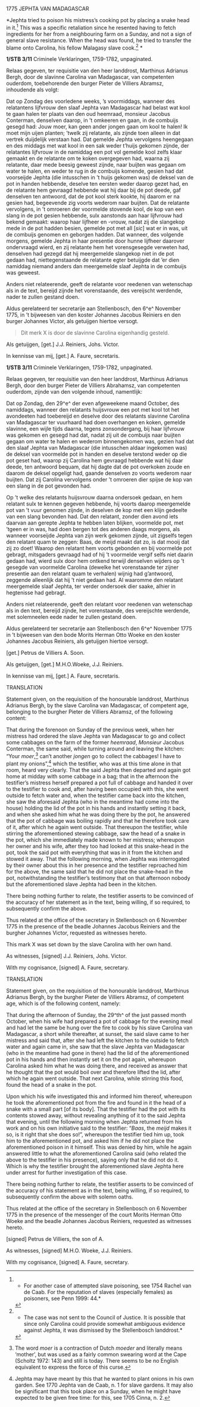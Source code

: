 1775 JEPHTA VAN MADAGASCAR

*Jephta tried to poison his mistress’s cooking pot by placing a snake
head in it.[^1] This was a specific retaliation since he resented
having to fetch ingredients for her from a neighbouring farm on a
Sunday, and not a sign of general slave resistance. When the head was
found, he tried to transfer the blame onto Carolina, his fellow Malagasy
slave cook.[^2] *

**1/STB 3/11** Criminele Verklaringen, 1759-1782, unpaginated.

Relaas gegeven, ter requisitie van den heer landdrost, Marthinus
Adrianus Bergh, door de slavinne Carolina van Madagascar, van
competenten ouderdom, toebehorende den burger Pieter de Villiers
Abramsz, inhoudende als volgt:

Dat op Zondag des voorledene weeks, ’s voormiddags, wanneer des
relatantens lijfvrouw den slaaf Jephta van Madagascar had belast wat
kool te gaan halen ter plaats van den oud heemraad, monsieur Jacobus
Conterman, denselven daarop, in ’t omkeeren en gaan, in de combuijs
gesegd had: Jouw moer, kan geen ander jongen gaan om kool te halen! Ik
moet mijn uijen planten; ’twelk zij relatante, als zijnde toen alleen in
dat vertrek duijdelijk verstaan had. Dat gemelde Jephta vervolgens
heengegaan en des middags met wat kool in een sak weder t’huijs gekomen
zijnde, der relatantes lijfvrouw in de namiddag een pot vol gemelde kool
zelfs klaar gemaakt en de relatante om te koken overgegeven had, waarna
zij relatante, daar mede beesig geweest zijnde, naar buijten was gegaan
om water te halen, en weder te rug in de combuijs komende, gesien had
dat voorseijde Jephta (die intusschen in ’t huijs gekomen was) de deksel
van de pot in handen hebbende, deselve ten eersten weder daarop gezet
had, en de relatante hem gevraagd hebbende wat hij daar bij de pot
deede, gaf denselven ten antwoord, dat de pot kool sterk kookte, hij
daarom er na gesien had, begeevende zig voorts wederom naar buijten. Dat
de relatante vervolgens, in ’t omroeren der voormelde stovende kool, de
kop van een slang in de pot gesien hebbende, sulx aanstonds aan haar
lijfvrouw had bekend gemaakt: waarop haar lijfheer en -vrouw, nadat zij
die slangekop mede in de pot hadden besien, gemelde pot met all
\[*sic*\] wat er in was, uit de combuijs genomen en geborgen hadden. Dat
wanneer, des volgende morgens, gemelde Jephta in haar presentie door
hunne lijfheer daarover ondervraagd wierd, en zij relatante hem het
vorensgesegde verweten had, denselven had gezegd dat hij meergemelde
slangekop niet in de pot gedaan had, niettegenstaande de relatante egter
betuijgde dat ’er dien namiddag niemand anders dan meergemelde slaaf
Jephta in de combuijs was geweest.

Anders niet relateerende, geeft de relatante voor reedenen van
wetenschap als in de text, bereijd zijnde het vorenstaande, des
vereijscht werdende, nader te zullen gestand doen.

Aldus gerelateerd ter secretarije aan Stellenbosch, den 6^e^ November
1775, in ’t bijweesen van den koster Johannes Jacobus Reiniers en den
burger Johannes Victor, als getuijgen hiertoe versogt.

> Dit merk X is door de slavinne Carolina eigenhandig gesteld.

Als getuijgen, \[get.\] J.J. Reiniers, Johs. Victor.

In kennisse van mij, \[get.\] A. Faure, secretaris.

**1/STB 3/11** Criminele Verklaringen, 1759-1782, unpaginated.

Relaas gegeven, ter requisitie van den heer landdrost, Marthinus
Adrianus Bergh, door den burger Pieter de Villiers Abrahamsz, van
competenten ouderdom, zijnde van den volgende inhoud, namentlijk:

Dat op Zondag, den 29^e^ der even afgeweekene maand October, des
namiddags, wanneer den relatants huijsvrouw een pot met kool tot het
avondeeten had toebereijd en deselve door des relatants slavinne
Carolina van Madagascar ter vuurhaard had doen overhangen en koken,
gemelde slavinne, een wijle tijds daarna, tegens zonsondergang, bij haar
lijfvrouw was gekomen en gesegd had dat, nadat zij uit de combuijs naar
buijten gegaan om water te halen en wederom binnengekomen was, gezien
had dat den slaaf Jephta van Madagascar (die intusschen aldaar ingekomen
was) de deksel van voormelde pot in handen en deselve terstond weder op
die pot geset had, waarop zij Carolina hem gevraagd hebbende wat hij
daar deede, ten antwoord bequam, dat hij dagte dat de pot overkoken
zoude en daarom de deksel opgeligt had, gaande denselven zo voorts
wederom naar buijten. Dat zij Carolina vervolgens onder ’t omroeren dier
spijse de kop van een slang in de pot gevonden had.

Op ’t welke des relatants huijsvrouw daarna ondersoek gedaan, en hem
relatant sulx te kennen gegeven hebbende, hij voorts daarop meergemelde
pot van ’t vuur genomen zijnde, in deselven de kop met een klijn
gedeelte van een slang bevonden had. Dat den relatant, zonder dien avond
iets daarvan aan gerepte Jephta te hebben laten blijken, voormelde pot,
met ’tgeen er in was, had doen bergen tot des anderen daags morgens, als
wanneer voorseijde Jephta van zijn werk gekomen zijnde, uit zigselfs
tegen den relatant quam te zeggen: Baas, de meijd maakt dat zo, is dat
mooij dat zij zo doet! Waarop den relatant hem voorts gebonden en bij
voormelde pot gebragt, mitsgaders gevraagd had of hij ’t voormelde
vergif selfs niet daarin gedaan had, wierd sulx door hem ontkend terwijl
denselven wijders op ’t gesegde van voormelde Carolina (dewelke het
vorenstaande ter zijner presentie aan den relatant quam te verhalen)
wijnig had g’antwoord, zeggende alleenlijk dat hij ’t niet gedaan had.
Al waaromme den relatant meergemelde slaaf Jephta, ter verder ondersoek
dier saake, alhier in hegtenisse had gebragt.

Anders niet relateerende, geeft den relatant voor reedenen van
wetenschap als in den text, bereijd zijnde, het vorenstaande, des
vereijschte werdende, met solemneelen eede nader te zullen gestand doen.

Aldus gerelateerd ter secretarije aan Stellenbosch den 6^e^ November
1775 in ’t bijweesen van den bode Morits Herman Otto Woeke en den koster
Johannes Jacobus Reiniers, als getuijgen hiertoe versogt.

\[get.\] Petrus de Villiers A. Soon.

Als getuijgen, \[get.\] M.H.O.Woeke, J.J. Reiniers.

In kennisse van mij, \[get.\] A. Faure, secretaris.

TRANSLATION

Statement given, on the requisition of the honourable landdrost,
Marthinus Adrianus Bergh, by the slave Carolina van Madagascar, of
competent age, belonging to the burgher Pieter de Villiers Abramsz, of
the following content:

That during the forenoon on Sunday of the previous week, when her
mistress had ordered the slave Jephta van Madagascar to go and collect
some cabbages on the farm of the former *heemraad*, *Monsieur* Jacobus
Conterman, the same said, while turning around and leaving the kitchen:
“Your *moer*,[^3] can’t another *jongen* go to collect the cabbages! I
have to plant my onions”,[^4] which the testifier, who was at this
time alone in that room, heard very clearly. That the said Jephta then
departed and again got home at midday with some cabbage in a bag; that
in the afternoon the testifier’s mistress herself prepared a pot full of
cabbage and handed it over to the testifier to cook and, after having
been occupied with this, she went outside to fetch water and, when the
testifier came back into the kitchen, she saw the aforesaid Jephta (who
in the meantime had come into the house) holding the lid of the pot in
his hands and instantly setting it back, and when she asked him what he
was doing there by the pot, he answered that the pot of cabbage was
boiling rapidly and that he therefore took care of it, after which he
again went outside. That thereupon the testifier, while stirring the
aforementioned stewing cabbage, saw the head of a snake in the pot,
which she immediately made known to her mistress; whereupon her owner
and his wife, after they too had looked at this snake-head in the pot,
took the said pot with everything that was in it from the kitchen and
stowed it away. That the following morning, when Jephta was interrogated
by their owner about this in her presence and the testifier reproached
him for the above, the same said that he did not place the snake-head in
the pot, notwithstanding the testifier’s testimony that on that
afternoon nobody but the aforementioned slave Jephta had been in the
kitchen.

There being nothing further to relate, the testifier asserts to be
convinced of the accuracy of her statement as in the text, being
willing, if so required, to subsequently confirm the above.

Thus related at the office of the secretary in Stellenbosch on 6
November 1775 in the presence of the beadle Johannes Jacobus Reiniers
and the burgher Johannes Victor, requested as witnesses hereto.

This mark X was set down by the slave Carolina with her own hand.

As witnesses, \[signed\] J.J. Reiniers, Johs. Victor.

With my cognisance, \[signed\] A. Faure, secretary.

TRANSLATION

Statement given, on the requisition of the honourable landdrost,
Marthinus Adrianus Bergh, by the burgher Pieter de Villiers Abramsz, of
competent age, which is of the following content, namely:

That during the afternoon of Sunday, the 29^th^ of the just passed month
October, when his wife had prepared a pot of cabbage for the evening
meal and had let the same be hung over the fire to cook by his slave
Carolina van Madagascar, a short while thereafter, at sunset, the said
slave came to her mistress and said that, after she had left the kitchen
to the outside to fetch water and again came in, she saw that the slave
Jephta van Madagascar (who in the meantime had gone in there) had the
lid of the aforementioned pot in his hands and then instantly set it on
the pot again, whereupon Carolina asked him what he was doing there, and
received as answer that he thought that the pot would boil over and
therefore lifted the lid, after which he again went outside. That next
Carolina, while stirring this food, found the head of a snake in the
pot.

Upon which his wife investigated this and informed him thereof,
whereupon he took the aforementioned pot from the fire and found in it
the head of a snake with a small part \[of its body\]. That the
testifier had the pot with its contents stowed away, without revealing
anything of it to the said Jephta that evening, until the following
morning when Jephta returned from his work and on his own initiative
said to the testifier: “*Baas*, the *meijd* makes it so, is it right
that she does so!”, whereupon the testifier tied him up, took him to the
aforementioned pot, and asked him if he did not place the aforementioned
poison in it himself. This was denied by him, while he again answered
little to what the aforementioned Carolina said (who related the above
to the testifier in his presence), saying only that he did not do it.
Which is why the testifier brought the aforementioned slave Jephta here
under arrest for further investigation of this case.

There being nothing further to relate, the testifier asserts to be
convinced of the accuracy of his statement as in the text, being
willing, if so required, to subsequently confirm the above with solemn
oaths.

Thus related at the office of the secretary in Stellenbosch on 6
November 1775 in the presence of the messenger of the court Morits
Herman Otto Woeke and the beadle Johannes Jacobus Reiniers, requested as
witnesses hereto.

\[signed\] Petrus de Villiers, the son of A.

As witnesses, \[signed\] M.H.O. Woeke, J.J. Reiniers.

With my cognisance, \[signed\] A. Faure, secretary.

[^1]: * For another case of attempted slave poisoning, see 1754 Rachel
    van de Caab. For the reputation of slaves (especially females) as
    poisoners, see Penn 1999: 44.*

[^2]: * The case was not sent to the Council of Justice. It is possible
    that since only Carolina could provide somewhat ambiguous evidence
    against Jephta, it was dismissed by the Stellenbosch landdrost.*

[^3]:  The word *moer* is a contraction of Dutch *moeder* and literally
    means ‘mother’, but was used as a fairly common swearing word at the
    Cape (Scholtz 1972: 143) and still is today. There seems to be no
    English equivalent to express the force of this curse.

[^4]:  Jephta may have meant by this that he wanted to plant onions in
    his own garden. See 1770 Jephta van de Caab, n. 1 for slave gardens.
    It may also be significant that this took place on a Sunday, when he
    might have expected to be given free time: for this, see 1705 Cinna,
    n. 2.
